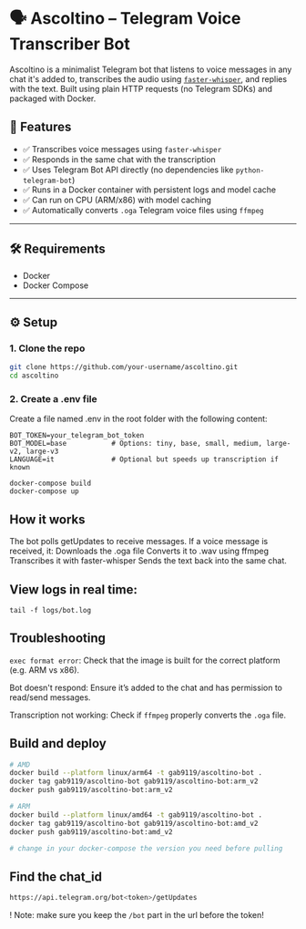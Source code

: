 # 🗣️ Ascoltino – Telegram Voice Transcriber Bot

Ascoltino is a minimalist Telegram bot that listens to voice messages in any chat it's added to, transcribes the audio using [`faster-whisper`](https://github.com/guillaumekln/faster-whisper), and replies with the text. Built using plain HTTP requests (no Telegram SDKs) and packaged with Docker.


## 🚀 Features

- ✅ Transcribes voice messages using `faster-whisper`
- ✅ Responds in the same chat with the transcription
- ✅ Uses Telegram Bot API directly (no dependencies like `python-telegram-bot`)
- ✅ Runs in a Docker container with persistent logs and model cache
- ✅ Can run on CPU (ARM/x86) with model caching
- ✅ Automatically converts `.oga` Telegram voice files using `ffmpeg`

---

## 🛠️ Requirements

- Docker
- Docker Compose

---

## ⚙️ Setup

### 1. Clone the repo

```bash
git clone https://github.com/your-username/ascoltino.git
cd ascoltino
```

### 2. Create a .env file
Create a file named .env in the root folder with the following content:

```
BOT_TOKEN=your_telegram_bot_token
BOT_MODEL=base           # Options: tiny, base, small, medium, large-v2, large-v3
LANGUAGE=it              # Optional but speeds up transcription if known
```


```
docker-compose build
docker-compose up

```

## How it works

The bot polls getUpdates to receive messages.
If a voice message is received, it:
Downloads the .oga file
Converts it to .wav using ffmpeg
Transcribes it with faster-whisper
Sends the text back into the same chat.

## View logs in real time:

```
tail -f logs/bot.log
```

## Troubleshooting

`exec format error`: Check that the image is built for the correct platform (e.g. ARM vs x86).

Bot doesn't respond: Ensure it’s added to the chat and has permission to read/send messages.

Transcription not working: Check if `ffmpeg` properly converts the `.oga` file.


## Build and deploy

```bash
# AMD
docker build --platform linux/arm64 -t gab9119/ascoltino-bot .
docker tag gab9119/ascoltino-bot gab9119/ascoltino-bot:arm_v2
docker push gab9119/ascoltino-bot:arm_v2

# ARM
docker build --platform linux/amd64 -t gab9119/ascoltino-bot .
docker tag gab9119/ascoltino-bot gab9119/ascoltino-bot:amd_v2
docker push gab9119/ascoltino-bot:amd_v2

# change in your docker-compose the version you need before pulling
```

## Find the chat_id

```bash
https://api.telegram.org/bot<token>/getUpdates
```

! Note: make sure you keep the `/bot` part in the url before the token!